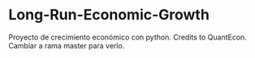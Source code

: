# Long-Run-Economic-Growth
Proyecto de crecimiento económico con python. Credits to QuantEcon.
Cambiar a rama master para verlo.
